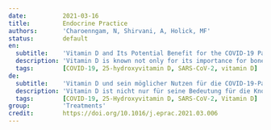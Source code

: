 ```yaml
---
date:          2021-03-16
title:         Endocrine Practice
authors:       'Charoenngam, N, Shirvani, A, Holick, MF'
status:        default
en:
  subtitle:    'Vitamin D and Its Potential Benefit for the COVID-19 Pandemic'
  description: 'Vitamin D is known not only for its importance for bone health but also for its biologic activities on many other organ systems. This is due to the presence of the vitamin D receptor in various types of cells and tissues, including the skin, skeletal muscle, adipose tissue, endocrine pancreas, immune cells, and blood vessels. Experimental studies have shown that vitamin D exerts several actions that are thought to be protective against coronavirus disease (COVID-19) infectivity and severity. These include the immunomodulatory effects on the innate and adaptive immune systems, the regulatory effects on the renin-angiotensin-aldosterone-system in the kidneys and the lungs, and the protective effects against endothelial dysfunction and thrombosis. Prior to the COVID-19 pandemic, studies have shown that vitamin D supplementation is beneficial in protecting against risk of acquiring acute respiratory viral infection and may improve outcomes in sepsis and critically ill patients. There are a growing number of data connecting COVID-19 infectivity and severity with vitamin D status, suggesting a potential benefit of vitamin D supplementation for primary prevention or as an adjunctive treatment of COVID-19. Although the results from most ongoing randomized clinical trials aiming to prove the benefit of vitamin D supplementation for these purposes are still pending, there is no downside to increasing vitamin D intake and having sensible sunlight exposure to maintain serum 25-hydroxyvitamin D at a level of least 30 ng/mL (75 nmol/L) and preferably 40 to 60 ng/mL (100-150 nmol/L) to minimize the risk of COVID-19 infection and its severity.'
  tags:        [COVID-19, 25-hydroxyvitamin D, SARS-CoV-2, vitamin D]
de:
  subtitle:    'Vitamin D und sein möglicher Nutzen für die COVID-19-Pandemie'
  description: 'Vitamin D ist nicht nur für seine Bedeutung für die Knochengesundheit bekannt, sondern auch für seine biologischen Aktivitäten auf viele andere Organsysteme. Dies ist auf das Vorhandensein des Vitamin-D-Rezeptors in verschiedenen Zelltypen und Geweben zurückzuführen, einschließlich der Haut, der Skelettmuskulatur, des Fettgewebes, des endokrinen Pankreas, der Immunzellen und der Blutgefäße. Experimentelle Studien haben gezeigt, dass Vitamin D mehrere Wirkungen ausübt, die vermutlich vor der Infektiosität und dem Schweregrad der Coronaviruserkrankung (COVID-19) schützen. Dazu gehören die immunmodulatorischen Wirkungen auf das angeborene und das adaptive Immunsystem, die regulatorischen Wirkungen auf das Renin-Angiotensin-Aldosteron-System in den Nieren und der Lunge sowie die schützenden Wirkungen gegen endotheliale Dysfunktion und Thrombose. Vor der COVID-19-Pandemie haben Studien gezeigt, dass eine Vitamin-D-Supplementierung vor dem Risiko einer akuten Virusinfektion der Atemwege schützt und die Ergebnisse bei Sepsis und kritisch kranken Patienten verbessern kann. Es gibt eine wachsende Zahl von Daten, die einen Zusammenhang zwischen der COVID-19-Infektiosität und dem Schweregrad der Infektion und dem Vitamin-D-Status herstellen, was auf einen potenziellen Nutzen einer Vitamin-D-Supplementierung zur Primärprävention oder zur ergänzenden Behandlung von COVID-19 hinweist. Obwohl die Ergebnisse der meisten laufenden randomisierten klinischen Studien, die den Nutzen einer Vitamin-D-Supplementierung für diese Zwecke belegen sollen, noch ausstehen, spricht nichts dagegen, die Vitamin-D-Zufuhr zu erhöhen und sich vernünftig dem Sonnenlicht auszusetzen, um den Serumspiegel von 25-Hydroxyvitamin D auf einem Niveau von mindestens 30 ng/mL (75 nmol/L) und vorzugsweise 40 bis 60 ng/mL (100-150 nmol/L) zu halten, um das Risiko einer COVID-19-Infektion und deren Schweregrad zu minimieren.' 
  tags:        [COVID-19, 25-Hydroxyvitamin D, SARS-CoV-2, Vitamin D]
group:         'Treatments'
credit:        https://doi.org/10.1016/j.eprac.2021.03.006
---
```


